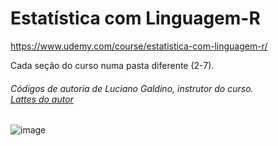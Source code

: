 # Estatística com Linguagem-R

https://www.udemy.com/course/estatistica-com-linguagem-r/

Cada seção do curso numa pasta diferente (2-7).

<h6>Códigos de autoria de Luciano Galdino, instrutor do curso.<br> 
  <a href="http://lattes.cnpq.br/1964290408536126" target="_blank">Lattes do autor</a></h6>

![image](https://user-images.githubusercontent.com/25599308/233772489-d43fbd02-b92c-41d6-b675-7445f93dc192.png)
